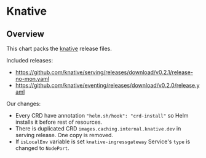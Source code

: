 # Knative

## Overview

This chart packs the [knative](https://github.com/knative/docs) release files.

Included releases:
 * https://github.com/knative/serving/releases/download/v0.2.1/release-no-mon.yaml
 * https://github.com/knative/eventing/releases/download/v0.2.0/release.yaml

Our changes:
 * Every CRD have annotation `"helm.sh/hook": "crd-install"` so Helm installs it before rest of resources.
 * There is duplicated CRD `images.caching.internal.knative.dev` in serving release. One copy is removed.
 * If `isLocalEnv` variable is set `knative-ingressgateway` Service's `type` is changed to `NodePort`.